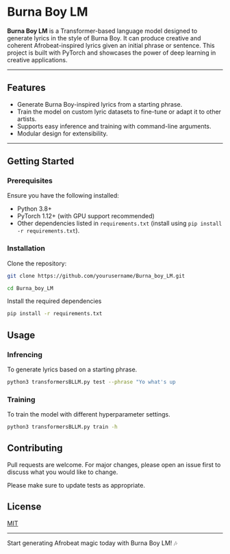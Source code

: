 # Burna Boy LM

**Burna Boy LM** is a Transformer-based language model designed to generate lyrics in the style of Burna Boy. It can produce creative and coherent Afrobeat-inspired lyrics given an initial phrase or sentence. This project is built with PyTorch and showcases the power of deep learning in creative applications.

---

## Features

- Generate Burna Boy-inspired lyrics from a starting phrase.
- Train the model on custom lyric datasets to fine-tune or adapt it to other artists.
- Supports easy inference and training with command-line arguments.
- Modular design for extensibility.

---

## Getting Started

### Prerequisites

Ensure you have the following installed:

- Python 3.8+
- PyTorch 1.12+ (with GPU support recommended)
- Other dependencies listed in `requirements.txt` (install using `pip install -r requirements.txt`).


### Installation

Clone the repository:
   ```bash
   git clone https://github.com/yourusername/Burna_boy_LM.git

   cd Burna_boy_LM
   ```
Install the required dependencies
```bash
pip install -r requirements.txt
```

## Usage
### Infrencing
To generate lyrics based on a starting phrase.
```bash
python3 transformersBLLM.py test --phrase "Yo what's up
```
### Training
To train the model with different hyperparameter settings.
```bash
python3 transformersBLLM.py train -h
```

## Contributing

Pull requests are welcome. For major changes, please open an issue first
to discuss what you would like to change.

Please make sure to update tests as appropriate.

## License

[MIT](https://choosealicense.com/licenses/mit/)

---
Start generating Afrobeat magic today with Burna Boy LM! 🎶
